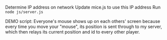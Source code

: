 Determine IP address on network
Update mice.js to use this IP address
Run `node js/server.js`

DEMO script:
Everyone's mouse shows up on each others' screen because every time you move your "mouse", its position is sent through to my server, which then relays its current position and id to every other player.


